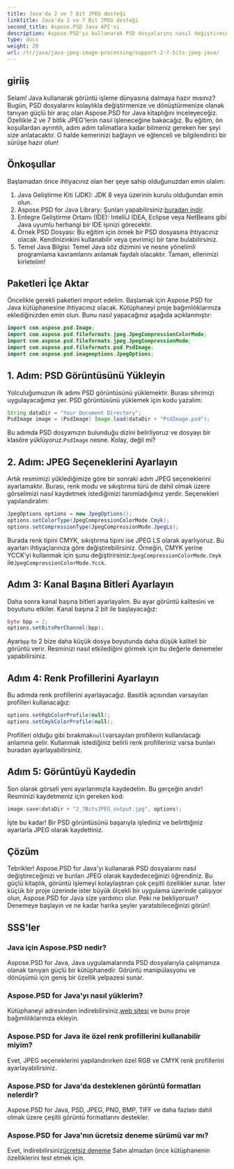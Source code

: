 ```yaml
---
title: Java'da 2 ve 7 Bit JPEG desteği
linktitle: Java'da 2 ve 7 Bit JPEG desteği
second_title: Aspose.PSD Java API'si
description: Aspose.PSD'yi kullanarak PSD dosyalarını nasıl değiştireceğinizi ve bunları Java'da JPEG olarak kaydedeceğinizi öğrenin. Kod örnekleri içeren adım adım kılavuz. Hem yeni başlayanlar hem de profesyoneller için mükemmeldir.
type: docs
weight: 20
url: /tr/java/java-jpeg-image-processing/support-2-7-bits-jpeg-java/
---
```

## giriiş
Selam! Java kullanarak görüntü işleme dünyasına dalmaya hazır mısınız? Bugün, PSD dosyalarını kolaylıkla değiştirmenize ve dönüştürmenize olanak tanıyan güçlü bir araç olan Aspose.PSD for Java kitaplığını inceleyeceğiz. Özellikle 2 ve 7 bitlik JPEG'lerin nasıl işleneceğine bakacağız. Bu eğitim, ön koşullardan ayrıntılı, adım adım talimatlara kadar bilmeniz gereken her şeyi size anlatacaktır. O halde kemerinizi bağlayın ve eğlenceli ve bilgilendirici bir sürüşe hazır olun!
## Önkoşullar
Başlamadan önce ihtiyacınız olan her şeye sahip olduğunuzdan emin olalım:
1. Java Geliştirme Kiti (JDK): JDK 8 veya üzerinin kurulu olduğundan emin olun.
2.  Aspose.PSD for Java Library: Şunları yapabilirsiniz:[buradan indir](https://releases.aspose.com/psd/java/).
3. Entegre Geliştirme Ortamı (IDE): IntelliJ IDEA, Eclipse veya NetBeans gibi Java uyumlu herhangi bir IDE işinizi görecektir.
4. Örnek PSD Dosyası: Bu eğitim için örnek bir PSD dosyasına ihtiyacınız olacak. Kendinizinkini kullanabilir veya çevrimiçi bir tane bulabilirsiniz.
5. Temel Java Bilgisi: Temel Java söz dizimini ve nesne yönelimli programlama kavramlarını anlamak faydalı olacaktır.
Tamam, ellerimizi kirletelim!
## Paketleri İçe Aktar
Öncelikle gerekli paketleri import edelim. Başlamak için Aspose.PSD for Java kütüphanesine ihtiyacınız olacak. Kütüphaneyi proje bağımlılıklarınıza eklediğinizden emin olun. Bunu nasıl yapacağınız aşağıda açıklanmıştır:
```java
import com.aspose.psd.Image;
import com.aspose.psd.fileformats.jpeg.JpegCompressionColorMode;
import com.aspose.psd.fileformats.jpeg.JpegCompressionMode;
import com.aspose.psd.fileformats.psd.PsdImage;
import com.aspose.psd.imageoptions.JpegOptions;
```
## 1. Adım: PSD Görüntüsünü Yükleyin
Yolculuğumuzun ilk adımı PSD görüntüsünü yüklemektir. Burası sihrimizi uygulayacağımız yer. PSD görüntüsünü yüklemek için kodu yazalım:
```java
String dataDir = "Your Document Directory";
PsdImage image = (PsdImage) Image.load(dataDir + "PsdImage.psd");
```
 Bu adımda PSD dosyamızın bulunduğu dizini belirliyoruz ve dosyayı bir klasöre yüklüyoruz.`PsdImage` nesne. Kolay, değil mi?
## 2. Adım: JPEG Seçeneklerini Ayarlayın
Artık resmimizi yüklediğimize göre bir sonraki adım JPEG seçeneklerini ayarlamaktır. Burası, renk modu ve sıkıştırma türü de dahil olmak üzere görselimizi nasıl kaydetmek istediğimizi tanımladığımız yerdir. Seçenekleri yapılandıralım:
```java
JpegOptions options = new JpegOptions();
options.setColorType(JpegCompressionColorMode.Cmyk);
options.setCompressionType(JpegCompressionMode.JpegLs);
```
 Burada renk tipini CMYK, sıkıştırma tipini ise JPEG LS olarak ayarlıyoruz. Bu ayarları ihtiyaçlarınıza göre değiştirebilirsiniz. Örneğin, CMYK yerine YCCK'yi kullanmak için şunu değiştirirsiniz:`JpegCompressionColorMode.Cmyk` ile`JpegCompressionColorMode.Ycck`.
## Adım 3: Kanal Başına Bitleri Ayarlayın
Daha sonra kanal başına bitleri ayarlayalım. Bu ayar görüntü kalitesini ve boyutunu etkiler. Kanal başına 2 bit ile başlayacağız:
```java
byte bpp = 2;
options.setBitsPerChannel(bpp);
```
 Ayar`bpp` to 2 bize daha küçük dosya boyutunda daha düşük kaliteli bir görüntü verir. Resminizi nasıl etkilediğini görmek için bu değerle denemeler yapabilirsiniz.
## Adım 4: Renk Profillerini Ayarlayın
Bu adımda renk profillerini ayarlayacağız. Basitlik açısından varsayılan profilleri kullanacağız:
```java
options.setRgbColorProfile(null);
options.setCmykColorProfile(null);
```
 Profilleri olduğu gibi bırakmak`null`varsayılan profillerin kullanılacağı anlamına gelir. Kullanmak istediğiniz belirli renk profilleriniz varsa bunları buradan ayarlayabilirsiniz.
## Adım 5: Görüntüyü Kaydedin
Son olarak görseli yeni ayarlarımızla kaydedelim. Bu gerçeğin anıdır! Resminizi kaydetmeniz için gereken kod:
```java
image.save(dataDir + "2_7BitsJPEG_output.jpg", options);
```
İşte bu kadar! Bir PSD görüntüsünü başarıyla işlediniz ve belirttiğiniz ayarlarla JPEG olarak kaydettiniz.
## Çözüm
Tebrikler! Aspose.PSD for Java'yı kullanarak PSD dosyalarını nasıl değiştireceğinizi ve bunları JPEG olarak kaydedeceğinizi öğrendiniz. Bu güçlü kitaplık, görüntü işlemeyi kolaylaştıran çok çeşitli özellikler sunar. İster küçük bir proje üzerinde ister büyük ölçekli bir uygulama üzerinde çalışıyor olun, Aspose.PSD for Java size yardımcı olur. Peki ne bekliyorsun? Denemeye başlayın ve ne kadar harika şeyler yaratabileceğinizi görün!
## SSS'ler
### Java için Aspose.PSD nedir?
Aspose.PSD for Java, Java uygulamalarında PSD dosyalarıyla çalışmanıza olanak tanıyan güçlü bir kütüphanedir. Görüntü manipülasyonu ve dönüşümü için geniş bir özellik yelpazesi sunar.
### Aspose.PSD for Java'yı nasıl yüklerim?
Kütüphaneyi adresinden indirebilirsiniz.[web sitesi](https://releases.aspose.com/psd/java/) ve bunu proje bağımlılıklarınıza ekleyin.
### Aspose.PSD for Java ile özel renk profillerini kullanabilir miyim?
Evet, JPEG seçeneklerini yapılandırırken özel RGB ve CMYK renk profillerini ayarlayabilirsiniz.
### Aspose.PSD for Java'da desteklenen görüntü formatları nelerdir?
Aspose.PSD for Java, PSD, JPEG, PNG, BMP, TIFF ve daha fazlası dahil olmak üzere çeşitli görüntü formatlarını destekler.
### Aspose.PSD for Java'nın ücretsiz deneme sürümü var mı?
 Evet, indirebilirsiniz[ücretsiz deneme](https://releases.aspose.com/) Satın almadan önce kütüphanenin özelliklerini test etmek için.